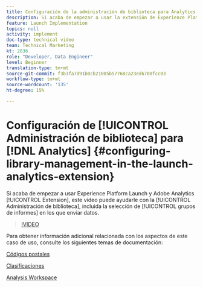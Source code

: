 ```yaml
---
title: Configuración de la administración de biblioteca para Analytics
description: Si acaba de empezar a usar la extensión de Experience Platform Launch para Adobe Analytics, este vídeo puede ayudarle con la parte de la configuración correspondiente a la administración de biblioteca, incluida la selección de los grupos de informes a los que desea enviar datos.
feature: Launch Implementation
topics: null
activity: implement
doc-type: technical video
team: Technical Marketing
kt: 2836
role: "Developer, Data Engineer"
level: Beginner
translation-type: tm+mt
source-git-commit: f3b3fa7d91b0cb21005b57768ca23ed6700fcc03
workflow-type: tm+mt
source-wordcount: '135'
ht-degree: 15%

---
```



# Configuración de [!UICONTROL Administración de biblioteca] para [!DNL Analytics] {#configuring-library-management-in-the-launch-analytics-extension}

Si acaba de empezar a usar Experience Platform Launch y Adobe Analytics [!UICONTROL Extension], este vídeo puede ayudarle con la [!UICONTROL Administración de biblioteca], incluida la selección de [!UICONTROL grupos de informes] en los que enviar datos.

>[!VIDEO](https://video.tv.adobe.com/v/27092/?quality=12)

Para obtener información adicional relacionada con los aspectos de este caso de uso, consulte los siguientes temas de documentación:

[Códigos postales](https://docs.adobe.com/help/en/analytics/components/variables/dimensions-reports/reports-zip.html)

[Clasificaciones](https://docs.adobe.com/content/help/es-ES/analytics/components/classifications/c-classifications.html)

[Analysis Workspace](https://docs.adobe.com/content/help/es-ES/analytics/analyze/analysis-workspace/home.html)
